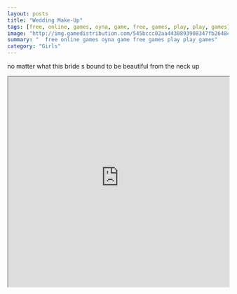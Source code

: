 ```yaml
---
layout: posts
title: "Wedding Make-Up"
tags: [free, online, games, oyna, game, free, games, play, play, games]
image: "http://img.gamedistribution.com/545bccc02aa4430893908347fb2648c4.jpg"
summary: "  free online games oyna game free games play play games"
category: "Girls"
---
```


no matter what this bride s bound to be beautiful from the neck up

<iframe width="100%" height="480px;" src="http://flash.gamedistribution.com?game=545bccc02aa4430893908347fb2648c4"></iframe>
